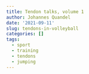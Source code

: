 ```yaml
---
title: Tendon talks, volume 1
author: Johannes Quandel
date: '2021-09-11'
slug: tendons-in-volleyball
categories: []
tags:
  - sport
  - training
  - tendons
  - jumping
---
```

